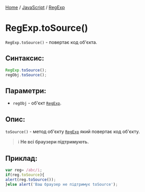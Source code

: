 [Home](../../../README.md) / [JavaScript](../../README_JS.md) / [RegExp](../RegExp.md)

# RegExp.toSource()

`RegExp.toSource()` - повертає код об'єкта.

## Синтаксис:

```javascript
RegExp.toSource();
regObj.toSource();
```

## Параметри:

* `regObj` - об'єкт [`RegExp`](../RegExp.md).

## Опис:

`toSource()` - метод об'єкту [`RegExp`](../RegExp.md) який повертає код об'єкту.

> :information_source: **Не всі браузери підтримують.**

## Приклад:

```javascript
var reg= /abc/i;
if(reg.toSource){
alert(reg.toSource());
}else alert('Ваш браузер не підтримує toSource');
```